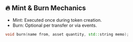 ## 🔥 Mint & Burn Mechanics
- Mint: Executed once during token creation.
- Burn: Optional per transfer or via events.
```cpp
void burn(name from, asset quantity, std::string memo);
```